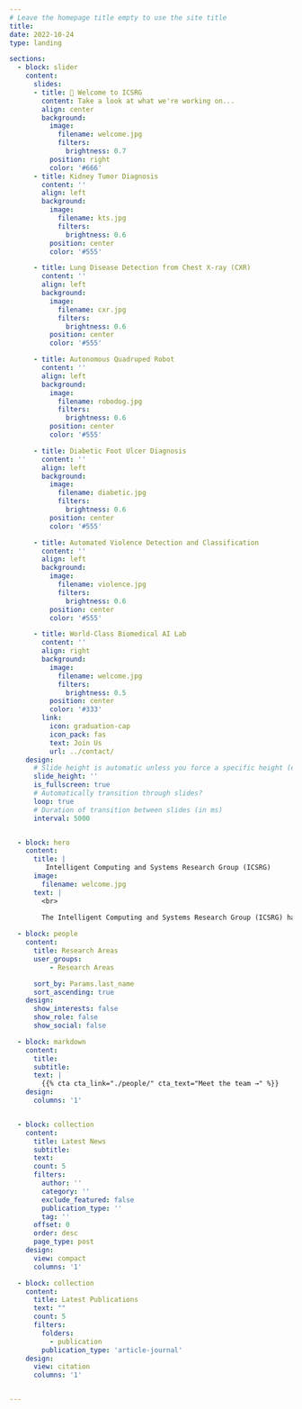 ```yaml
---
# Leave the homepage title empty to use the site title
title:
date: 2022-10-24
type: landing

sections:
  - block: slider
    content:
      slides:
      - title: 👋 Welcome to ICSRG
        content: Take a look at what we're working on...
        align: center
        background:
          image:
            filename: welcome.jpg
            filters:
              brightness: 0.7
          position: right
          color: '#666'
      - title: Kidney Tumor Diagnosis
        content: ''
        align: left
        background:
          image:
            filename: kts.jpg
            filters:
              brightness: 0.6
          position: center
          color: '#555'

      - title: Lung Disease Detection from Chest X-ray (CXR)
        content: ''
        align: left
        background:
          image:
            filename: cxr.jpg
            filters:
              brightness: 0.6
          position: center
          color: '#555'

      - title: Autonomous Quadruped Robot
        content: ''
        align: left
        background:
          image:
            filename: robodog.jpg
            filters:
              brightness: 0.6
          position: center
          color: '#555'

      - title: Diabetic Foot Ulcer Diagnosis
        content: ''
        align: left
        background:
          image:
            filename: diabetic.jpg
            filters:
              brightness: 0.6
          position: center
          color: '#555'

      - title: Automated Violence Detection and Classification
        content: ''
        align: left
        background:
          image:
            filename: violence.jpg
            filters:
              brightness: 0.6
          position: center
          color: '#555'

      - title: World-Class Biomedical AI Lab
        content: ''
        align: right
        background:
          image:
            filename: welcome.jpg
            filters:
              brightness: 0.5
          position: center
          color: '#333'
        link:
          icon: graduation-cap
          icon_pack: fas
          text: Join Us
          url: ../contact/
    design:
      # Slide height is automatic unless you force a specific height (e.g. '400px')
      slide_height: ''
      is_fullscreen: true
      # Automatically transition through slides?
      loop: true
      # Duration of transition between slides (in ms)
      interval: 5000


  - block: hero
    content:
      title: |
         Intelligent Computing and Systems Research Group (ICSRG) 
      image:
        filename: welcome.jpg
      text: |
        <br>
        
        The Intelligent Computing and Systems Research Group (ICSRG) has been a center of excellence for Artificial Intelligence research, teaching, and practice.

  - block: people
    content:
      title: Research Areas
      user_groups:
          - Research Areas

      sort_by: Params.last_name
      sort_ascending: true
    design:
      show_interests: false
      show_role: false
      show_social: false

  - block: markdown
    content:
      title:
      subtitle:
      text: |
        {{% cta cta_link="./people/" cta_text="Meet the team →" %}}
    design:
      columns: '1'


  - block: collection
    content:
      title: Latest News
      subtitle:
      text:
      count: 5
      filters:
        author: ''
        category: ''
        exclude_featured: false
        publication_type: ''
        tag: ''
      offset: 0
      order: desc
      page_type: post
    design:
      view: compact
      columns: '1'

  - block: collection
    content:
      title: Latest Publications
      text: ""
      count: 5
      filters:
        folders:
          - publication
        publication_type: 'article-journal'
    design:
      view: citation
      columns: '1'


---
```

